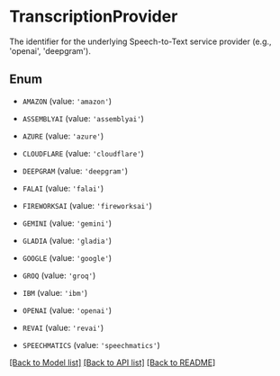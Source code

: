 # TranscriptionProvider

The identifier for the underlying Speech-to-Text service provider (e.g., 'openai', 'deepgram').

## Enum

* `AMAZON` (value: `'amazon'`)

* `ASSEMBLYAI` (value: `'assemblyai'`)

* `AZURE` (value: `'azure'`)

* `CLOUDFLARE` (value: `'cloudflare'`)

* `DEEPGRAM` (value: `'deepgram'`)

* `FALAI` (value: `'falai'`)

* `FIREWORKSAI` (value: `'fireworksai'`)

* `GEMINI` (value: `'gemini'`)

* `GLADIA` (value: `'gladia'`)

* `GOOGLE` (value: `'google'`)

* `GROQ` (value: `'groq'`)

* `IBM` (value: `'ibm'`)

* `OPENAI` (value: `'openai'`)

* `REVAI` (value: `'revai'`)

* `SPEECHMATICS` (value: `'speechmatics'`)

[[Back to Model list]](../README.md#documentation-for-models) [[Back to API list]](../README.md#documentation-for-api-endpoints) [[Back to README]](../README.md)


